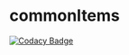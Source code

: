 # commonItems
[![Codacy Badge](https://api.codacy.com/project/badge/Grade/43f9d79252ec475fb9d2df926f2eccf8)](https://app.codacy.com/app/Idhrendur/commonItems?utm_source=github.com&utm_medium=referral&utm_content=ParadoxGameConverters/commonItems&utm_campaign=Badge_Grade_Dashboard)